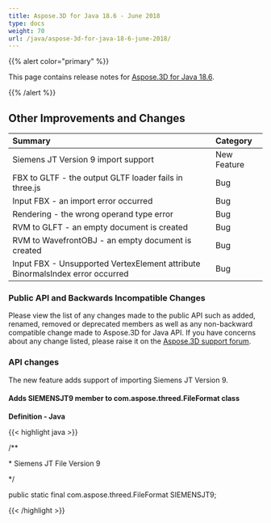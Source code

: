 ```yaml
---
title: Aspose.3D for Java 18.6 - June 2018
type: docs
weight: 70
url: /java/aspose-3d-for-java-18-6-june-2018/
---
```


{{% alert color="primary" %}} 

This page contains release notes for [Aspose.3D for Java 18.6](https://repository.aspose.com/repo/com/aspose/aspose-3d/18.6/).

{{% /alert %}} 
## **Other Improvements and Changes**

|**Summary**|**Category**|
| :- | :- |
|Siemens JT Version 9 import support|New Feature|
|FBX to GLTF - the output GLTF loader fails in three.js|Bug|
|Input FBX - an import error occurred|Bug|
|Rendering - the wrong operand type error|Bug|
|RVM to GLFT - an empty document is created|Bug|
|RVM to WavefrontOBJ - an empty document is created|Bug|
|Input FBX - Unsupported VertexElement attribute BinormalsIndex error occurred|Bug|
### **Public API and Backwards Incompatible Changes**
Please view the list of any changes made to the public API such as added, renamed, removed or deprecated members as well as any non-backward compatible change made to Aspose.3D for Java API. If you have concerns about any change listed, please raise it on the [Aspose.3D support forum](http://www.aspose.com/community/forums/aspose.3d-product-family/535/showforum.aspx).
### **API changes**
The new feature adds support of importing Siemens JT Version 9.
#### **Adds SIEMENSJT9 member to com.aspose.threed.FileFormat class**
**Definition - Java**

{{< highlight java >}}

 /**

\* Siemens JT File Version 9

*/

public static final com.aspose.threed.FileFormat SIEMENSJT9;

{{< /highlight >}}
